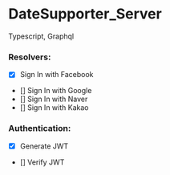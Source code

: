 # DateSupporter_Server

Typescript, Graphql

### Resolvers:

- [x] Sign In with Facebook
- [] Sign In with Google
- [] Sign In with Naver
- [] Sign In with Kakao

### Authentication:

- [x] Generate JWT
- [] Verify JWT

